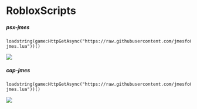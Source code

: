 # RobloxScripts

##### psx-jmes

```
loadstring(game:HttpGetAsync("https://raw.githubusercontent.com/jmesfo0/RobloxScripts/main/psx-jmes.lua"))()
```
![](https://i.imgur.com/roC0SHU.png)


##### cap-jmes

```
loadstring(game:HttpGetAsync("https://raw.githubusercontent.com/jmesfo0/RobloxScripts/main/cap-jmes.lua"))()
```
![](https://i.imgur.com/AD61YxY.png)
